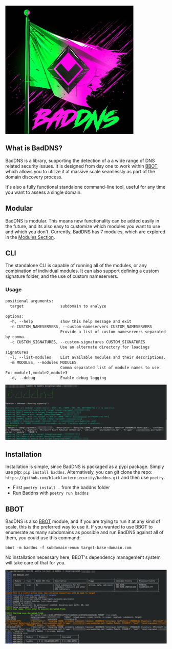![BadDNS Logo](logo-md.jpg)

## What is BadDNS?

BadDNS is a library, supporting the detection of a a wide range of DNS related security issues. It is designed from day one to work within [BBOT](https://github.com/blacklanternsecurity/bbot), which allows you to utilize it at massive scale seamlessly as part of the domain discovery process. 

It's also a fully functional standalone command-line tool, useful for any time you want to assess a single domain.

## Modular

BadDNS is modular. This means new functionality can be added easily in the future, and its also easy to customize which modules you want to use and which you don't. Currently, BadDNS has 7 modules, which are explored in the [Modules Section](modules.md). 

## CLI

The standalone CLI is capable of running all of the modules, or any combination of individual modules. It can also support defining a custom signature folder, and the use of custom nameservers.

### Usage

```
positional arguments:
  target                subdomain to analyze

options:
  -h, --help            show this help message and exit
  -n CUSTOM_NAMESERVERS, --custom-nameservers CUSTOM_NAMESERVERS
                        Provide a list of custom nameservers separated by comma.
  -c CUSTOM_SIGNATURES, --custom-signatures CUSTOM_SIGNATURES
                        Use an alternate directory for loadings signatures
  -l, --list-modules    List available modules and their descriptions.
  -m MODULES, --modules MODULES
                        Comma separated list of module names to use. Ex: module1,module2,module3
  -d, --debug           Enable debug logging
```
![Cname Detection with CLI](screenshots/cname.png)


## Installation

Installation is simple, since BadDNS is packaged as a pypi package. Simply use pip: `pip install baddns`. Alternatively, you can git clone the repo: `https://github.com/blacklanternsecurity/baddns.git` and then use `poetry`.

 * First `poetry install .` from the baddns folder
 * Run Baddns with `poetry run baddns`

## BBOT 

BadDNS is also [BBOT](https://github.com/blacklanternsecurity/bbot) module, and if you are trying to run it at any kind of scale, this is the preferred way to use it. If you wanted to use BBOT to enumerate as many subdomains as possible and run BadDNS against all of them, you could use this command:

```
bbot -m baddns -f subdomain-enum target-base-domain.com
```

No installation necessary here, BBOT's dependency management system will take care of that for you.


![Cname Detection with CLI](screenshots/cname-bbot.png)